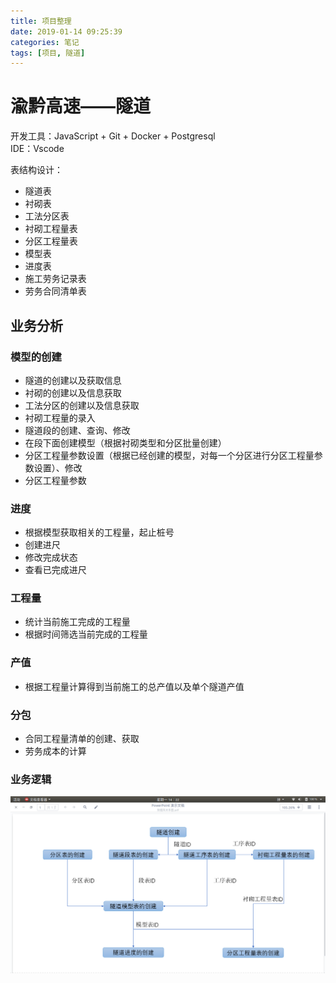 ```yaml
---
title: 项目整理
date: 2019-01-14 09:25:39
categories: 笔记
tags: [项目, 隧道]
---
```


# 渝黔高速——隧道

开发工具：JavaScript + Git + Docker + Postgresql  
IDE：Vscode

表结构设计：

- 隧道表
- 衬砌表
- 工法分区表
- 衬砌工程量表
- 分区工程量表
- 模型表
- 进度表
- 施工劳务记录表
- 劳务合同清单表

## 业务分析

### 模型的创建  

- 隧道的创建以及获取信息
- 衬砌的创建以及信息获取
- 工法分区的创建以及信息获取
- 衬砌工程量的录入
- 隧道段的创建、查询、修改
- 在段下面创建模型（根据衬砌类型和分区批量创建）
- 分区工程量参数设置（根据已经创建的模型，对每一个分区进行分区工程量参数设置）、修改
- 分区工程量参数

### 进度

- 根据模型获取相关的工程量，起止桩号
- 创建进尺
- 修改完成状态
- 查看已完成进尺

### 工程量

- 统计当前施工完成的工程量
- 根据时间筛选当前完成的工程量

### 产值

- 根据工程量计算得到当前施工的总产值以及单个隧道产值

### 分包

- 合同工程量清单的创建、获取
- 劳务成本的计算

### 业务逻辑

![图片](项目整理/1.png)

